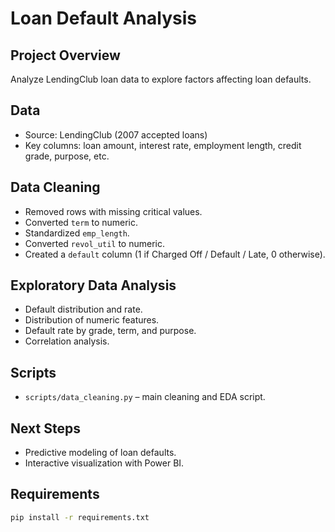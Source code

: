 # Loan Default Analysis

## Project Overview
Analyze LendingClub loan data to explore factors affecting loan defaults.

## Data
- Source: LendingClub (2007 accepted loans)
- Key columns: loan amount, interest rate, employment length, credit grade, purpose, etc.

## Data Cleaning
- Removed rows with missing critical values.
- Converted `term` to numeric.
- Standardized `emp_length`.
- Converted `revol_util` to numeric.
- Created a `default` column (1 if Charged Off / Default / Late, 0 otherwise).

## Exploratory Data Analysis
- Default distribution and rate.
- Distribution of numeric features.
- Default rate by grade, term, and purpose.
- Correlation analysis.

## Scripts
- `scripts/data_cleaning.py` – main cleaning and EDA script.

## Next Steps
- Predictive modeling of loan defaults.
- Interactive visualization with Power BI.

## Requirements
```bash
pip install -r requirements.txt
